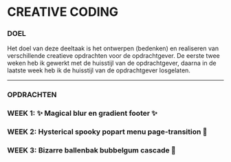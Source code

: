 # CREATIVE CODING

### DOEL
 
Het doel van deze deeltaak is het ontwerpen (bedenken) en realiseren van verschillende creatieve opdrachten voor de opdrachtgever. De eerste twee weken heb ik gewerkt met de huisstijl van de opdrachtgever, daarna in de laatste week heb ik de huisstijl van de opdrachtgever losgelaten. 

----
### OPDRACHTEN 



### WEEK 1: ✨ Magical blur en gradient footer ✨
### WEEK 2: Hysterical spooky popart menu page-transition 👻
### WEEK 3: Bizarre ballenbak bubbelgum cascade  🎈
